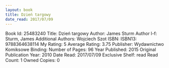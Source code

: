 ```yaml
---
layout: book
title: Dzień targowy
date_read: 2017/07/09
---
```


Book Id: 25483240
Title: Dzień targowy
Author: James Sturm
Author l-f: Sturm, James
Additional Authors: Wojciech Szot
ISBN: 
ISBN13: 9788364638114
My Rating: 5
Average Rating: 3.75
Publisher: Wydawnictwo Komiksowe
Binding: 
Number of Pages: 96
Year Published: 2015
Original Publication Year: 2010
Date Read: 2017/07/09
Exclusive Shelf: read
Read Count: 1
Owned Copies: 0

